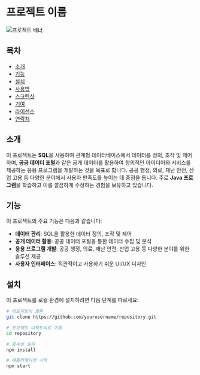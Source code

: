 
# 프로젝트 이름

![프로젝트 배너](https://your-image-url.com/banner.png)

## 목차
- [소개](#소개)
- [기능](#기능)
- [설치](#설치)
- [사용법](#사용법)
- [스크린샷](#스크린샷)
- [기여](#기여)
- [라이선스](#라이선스)
- [연락처](#연락처)

## 소개
이 프로젝트는 **SQL**을 사용하여 관계형 데이터베이스에서 데이터를 정의, 조작 및 제어하며, **공공 데이터 포털**과 같은 공개 데이터를 활용하여 창의적인 아이디어와 서비스를 제공하는 응용 프로그램을 개발하는 것을 목표로 합니다. 공공 행정, 의료, 재난 안전, 산업 고용 등 다양한 분야에서 사용자 만족도를 높이는 데 중점을 둡니다. 주로 **Java 프로그램**을 학습하고 이를 깔끔하게 수정하는 경험을 보유하고 있습니다.

## 기능
이 프로젝트의 주요 기능은 다음과 같습니다:
- **데이터 관리**: SQL을 활용한 데이터 정의, 조작 및 제어
- **공개 데이터 활용**: 공공 데이터 포털을 통한 데이터 수집 및 분석
- **응용 프로그램 개발**: 공공 행정, 의료, 재난 안전, 산업 고용 등 다양한 분야를 위한 솔루션 제공
- **사용자 인터페이스**: 직관적이고 사용하기 쉬운 UI/UX 디자인

## 설치
이 프로젝트를 로컬 환경에 설치하려면 다음 단계를 따르세요:
```bash
# 리포지토리 클론
git clone https://github.com/yourusername/repository.git

# 프로젝트 디렉토리로 이동
cd repository

# 종속성 설치
npm install

# 애플리케이션 시작
npm start
